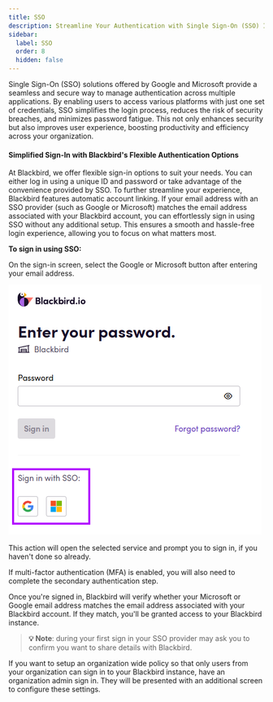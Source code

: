 ```yaml
---
title: SSO
description: Streamline Your Authentication with Single Sign-On (SSO) Integration
sidebar:
  label: SSO
  order: 8
  hidden: false
---
```


Single Sign-On (SSO) solutions offered by Google and Microsoft provide a seamless and secure way to manage authentication across multiple applications. By enabling users to access various platforms with just one set of credentials, SSO simplifies the login process, reduces the risk of security breaches, and minimizes password fatigue. This not only enhances security but also improves user experience, boosting productivity and efficiency across your organization.

#### Simplified Sign-In with Blackbird's Flexible Authentication Options
At Blackbird, we offer flexible sign-in options to suit your needs. You can either log in using a unique ID and password or take advantage of the convenience provided by SSO. To further streamline your experience, Blackbird features automatic account linking. If your email address with an SSO provider (such as Google or Microsoft) matches the email address associated with your Blackbird account, you can effortlessly sign in using SSO without any additional setup. This ensures a smooth and hassle-free login experience, allowing you to focus on what matters most.

**To sign in using SSO:**

On the sign-in screen, select the Google or Microsoft button after entering your email address.

![Initial](../../../assets/guides/sso/buttons.png)

This action will open the selected service and prompt you to sign in, if you haven't done so already.

If multi-factor authentication (MFA) is enabled, you will also need to complete the secondary authentication step.

Once you're signed in, Blackbird will verify whether your Microsoft or Google email address matches the email address associated with your Blackbird account. If they match, you'll be granted access to your Blackbird instance.

> **💡 Note**: during your first sign in your SSO provider may ask you to confirm you want to share details with Blackbird.

If you want to setup an organization wide policy so that only users from your organization can sign in to your Blackbird instance, have an organization admin sign in. They will be presented with an additional screen to configure these settings.